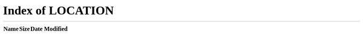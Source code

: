 ```yaml
---
permalink: /about/
title: "About"
layout: single
author_profile: true
---
```


<meta http-equiv="refresh" content="0; url=/" />

You are being redirected to the main page. If you are not redirected automatically, [click here](/).